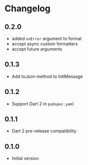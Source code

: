 # Changelog

## 0.2.0

- added `onError` argument to format
- accept async custom formatters
- accept future arguments

## 0.1.3

- Add toJson method to IntlMessage

## 0.1.2

- Support Dart 2 in `pubspec.yaml`

## 0.1.1

- Dart 2 pre-release compatibility

## 0.1.0

- Initial version
